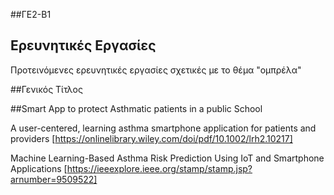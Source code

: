 ##ΓΕ2-Β1
## Ερευνητικές Εργασίες
Προτεινόμενες ερευνητικές εργασίες σχετικές με το θέμα "ομπρέλα"

##Γενικός Τίτλος

##Smart App to protect Asthmatic patients in a public School


A user-centered, learning asthma smartphone application for
patients and providers
[https://onlinelibrary.wiley.com/doi/pdf/10.1002/lrh2.10217]


Machine Learning-Based Asthma Risk Prediction
Using IoT and Smartphone Applications
[https://ieeexplore.ieee.org/stamp/stamp.jsp?arnumber=9509522]
